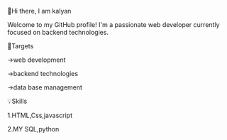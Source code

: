 👋Hi there, I am kalyan

Welcome to my GitHub profile! I'm a passionate web developer currently focused on backend technologies.

🎯Targets

->web development

->backend technologies

->data base management 



💡Skills

1.HTML,Css,javascript

2.MY SQL,python


